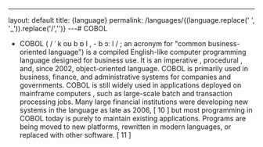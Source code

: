 ---
layout: default
title: {language}
permalink: /languages/{(language.replace(' ', '_')).replace('/','')}
 ---# COBOL

- COBOL ( / ˈ k oʊ b ɒ l , - b ɔː l / ; an acronym for "common business-oriented language") is a compiled English-like computer programming language designed for business use. It is an imperative , procedural , and, since 2002, object-oriented language. COBOL is primarily used in business, finance, and administrative systems for companies and governments. COBOL is still widely used in applications deployed on mainframe computers , such as large-scale batch and transaction processing jobs. Many large financial institutions were developing new systems in the language as late as 2006, [ 10 ] but most programming in COBOL today is purely to maintain existing applications. Programs are being moved to new platforms, rewritten in modern languages, or replaced with other software. [ 11 ]